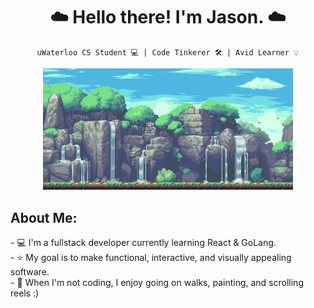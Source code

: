 <h1 align="center"> ☁️ Hello there! I'm Jason. ☁️ </h1>
 
<div align="center">
 
`uWaterloo CS Student 💻 | Code Tinkerer 🛠 | Avid Learner 💡`

<img src="./waterfall.gif" alt="waterfall-pixelart-bg" width="400px"/>

<h2 align="left"> <b> About Me:</b> </h2>

<p align="left">
- 💻 I'm a fullstack developer currently learning React & GoLang. <br />
- ⭐️ My goal is to make functional, interactive, and visually appealing software. <br />
- 🌱 When I'm not coding, I enjoy going on walks, painting, and scrolling reels :) <br />
 </p>
